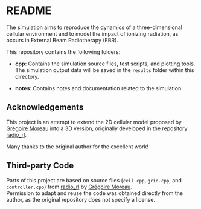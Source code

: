 # README

The simulation aims to reproduce the dynamics of a three-dimensional cellular environment and to model the impact of ionizing radiation, as occurs in External Beam Radiotherapy (EBR).

This repository contains the following folders:

- **cpp**: Contains the simulation source files, test scripts, and plotting tools. The simulation output data will be saved in the `results` folder within this directory.

- **notes**: Contains notes and documentation related to the simulation.

## Acknowledgements

This project is an attempt to extend the 2D cellular model proposed by [Grégoire Moreau](https://github.com/gregoire-moreau) into a 3D version, originally developed in the repository [radio\_rl](https://github.com/gregoire-moreau/radio_rl.git).

Many thanks to the original author for the excellent work!

## Third-party Code

Parts of this project are based on source files (`cell.cpp`, `grid.cpp`, and `controller.cpp`) from [radio_rl](https://github.com/gregoire-moreau/radio_rl) by [Grégoire Moreau](https://github.com/gregoire-moreau).  
Permission to adapt and reuse the code was obtained directly from the author, as the original repository does not specify a license.
